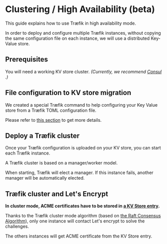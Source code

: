 # Clustering / High Availability (beta)

This guide explains how to use Træfik in high availability mode.

In order to deploy and configure multiple Træfik instances, without copying the same configuration file on each instance, we will use a distributed Key-Value store.

## Prerequisites

You will need a working KV store cluster.
_(Currently, we recommend [Consul](https://consul.io) .)_

## File configuration to KV store migration

We created a special Træfik command to help configuring your Key Value store from a Træfik TOML configuration file.

Please refer to [this section](../kv-config/#store-configuration-in-key-value-store) to get more details.

## Deploy a Træfik cluster

Once your Træfik configuration is uploaded on your KV store, you can start each Træfik instance.

A Træfik cluster is based on a manager/worker model.

When starting, Træfik will elect a manager.
If this instance fails, another manager will be automatically elected.

## Træfik cluster and Let's Encrypt

**In cluster mode, ACME certificates have to be stored in [a KV Store entry](../../configuration/acme/#as-a-key-value-store-entry).**

Thanks to the Træfik cluster mode algorithm (based on [the Raft Consensus Algorithm](https://raft.github.io/)), only one instance will contact Let's encrypt to solve the challenges.

The others instances will get ACME certificate from the KV Store entry.
